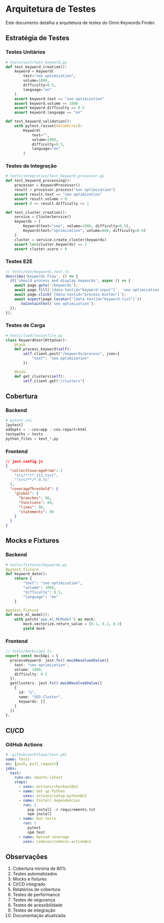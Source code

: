 # Arquitetura de Testes

Este documento detalha a arquitetura de testes do Omni Keywords Finder.

## Estratégia de Testes

### Testes Unitários
```python
# tests/unit/test_keyword.py
def test_keyword_creation():
    keyword = Keyword(
        text="seo optimization",
        volume=1000,
        difficulty=0.5,
        language="en"
    )
    assert keyword.text == "seo optimization"
    assert keyword.volume == 1000
    assert keyword.difficulty == 0.5
    assert keyword.language == "en"

def test_keyword_validation():
    with pytest.raises(ValueError):
        Keyword(
            text="",
            volume=1000,
            difficulty=0.5,
            language="en"
        )
```

### Testes de Integração
```python
# tests/integration/test_keyword_processor.py
def test_keyword_processing():
    processor = KeywordProcessor()
    result = processor.process("seo optimization")
    assert result.text == "seo optimization"
    assert result.volume > 0
    assert 0 <= result.difficulty <= 1

def test_cluster_creation():
    service = ClusterService()
    keywords = [
        Keyword(text="seo", volume=1000, difficulty=0.5),
        Keyword(text="optimization", volume=800, difficulty=0.6)
    ]
    cluster = service.create_cluster(keywords)
    assert len(cluster.keywords) == 2
    assert cluster.score > 0
```

### Testes E2E
```typescript
// tests/e2e/keywords.test.ts
describe('Keywords Flow', () => {
  it('should process and display keywords', async () => {
    await page.goto('/keywords');
    await page.fill('[data-testid="keyword-input"]', 'seo optimization');
    await page.click('[data-testid="process-button"]');
    await expect(page.locator('[data-testid="keyword-list"]'))
      .toContainText('seo optimization');
  });
});
```

### Testes de Carga
```python
# tests/load/locustfile.py
class KeywordUser(HttpUser):
    @task
    def process_keyword(self):
        self.client.post("/keywords/process", json={
            "text": "seo optimization"
        })

    @task
    def get_clusters(self):
        self.client.get("/clusters")
```

## Cobertura

### Backend
```python
# pytest.ini
[pytest]
addopts = --cov=app --cov-report=html
testpaths = tests
python_files = test_*.py
```

### Frontend
```json
// jest.config.js
{
  "collectCoverageFrom": [
    "src/**/*.{ts,tsx}",
    "!src/**/*.d.ts"
  ],
  "coverageThreshold": {
    "global": {
      "branches": 80,
      "functions": 80,
      "lines": 80,
      "statements": 80
    }
  }
}
```

## Mocks e Fixtures

### Backend
```python
# tests/fixtures/keywords.py
@pytest.fixture
def keyword_data():
    return {
        "text": "seo optimization",
        "volume": 1000,
        "difficulty": 0.5,
        "language": "en"
    }

@pytest.fixture
def mock_ml_model():
    with patch('app.ml.MLModel') as mock:
        mock.vectorize.return_value = [0.1, 0.2, 0.3]
        yield mock
```

### Frontend
```typescript
// tests/mocks/api.ts
export const mockApi = {
  processKeyword: jest.fn().mockResolvedValue({
    text: "seo optimization",
    volume: 1000,
    difficulty: 0.5
  }),
  getClusters: jest.fn().mockResolvedValue([
    {
      id: "1",
      name: "SEO Cluster",
      keywords: []
    }
  ])
};
```

## CI/CD

### GitHub Actions
```yaml
# .github/workflows/test.yml
name: Tests
on: [push, pull_request]
jobs:
  test:
    runs-on: ubuntu-latest
    steps:
      - uses: actions/checkout@v2
      - name: Set up Python
        uses: actions/setup-python@v2
      - name: Install dependencies
        run: |
          pip install -r requirements.txt
          npm install
      - name: Run tests
        run: |
          pytest
          npm test
      - name: Upload coverage
        uses: codecov/codecov-action@v2
```

## Observações

1. Cobertura mínima de 80%
2. Testes automatizados
3. Mocks e fixtures
4. CI/CD integrado
5. Relatórios de cobertura
6. Testes de performance
7. Testes de segurança
8. Testes de acessibilidade
9. Testes de integração
10. Documentação atualizada 